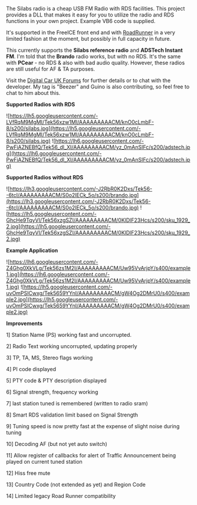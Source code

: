 The Silabs radio is a cheap USB FM Radio with RDS facilities. This project provides a DLL that makes it easy for you to utilize the radio and RDS functions in your own project. Example VB6 code is supplied.

It's supported in the FreeICE front end and with [RoadRunner](http://guino.home.insightbb.com/roadrunner.html) in a very limited fashion at the moment, but possibly in full capacity in future.

This currently supports the **Silabs reference radio** and **ADSTech Instant FM**. I'm told that the **Brando** radio works, but with no RDS. It's the same with **PCear** - no RDS & also with bad audio quality. However, these radios are still useful for AF & TA purposes.

Visit the [Digital Car UK Forums](http://www.digital-car.co.uk/forum/showthread.php?t=8867&page=14) for further details or to chat with the developer. My tag is "Beezer" and Guino is also contributing, so feel free to chat to him about this.

**Supported Radios with RDS**

![https://lh5.googleusercontent.com/-LVfRqM9MgMI/Tek56xzw1MI/AAAAAAAAACM/knO0cLmbF-8/s200/silabs.jpg](https://lh5.googleusercontent.com/-LVfRqM9MgMI/Tek56xzw1MI/AAAAAAAAACM/knO0cLmbF-8/s200/silabs.jpg)
![https://lh6.googleusercontent.com/-PwFiAZNEBfQ/Tek56_dl_XI/AAAAAAAAACM/yz_0mAnSIFc/s200/adstech.jpg](https://lh6.googleusercontent.com/-PwFiAZNEBfQ/Tek56_dl_XI/AAAAAAAAACM/yz_0mAnSIFc/s200/adstech.jpg)


**Supported Radios without RDS**

![https://lh3.googleusercontent.com/-J2RbR0K2Dxs/Tek56--6tcI/AAAAAAAAACM/S0o2IECk_5o/s200/brando.jpg](https://lh3.googleusercontent.com/-J2RbR0K2Dxs/Tek56--6tcI/AAAAAAAAACM/S0o2IECk_5o/s200/brando.jpg) ![https://lh5.googleusercontent.com/-GhcHe9TqyVI/Tek56xzgSZI/AAAAAAAAACM/0KlDlF23Hcs/s200/sku_1929_2.jpg](https://lh5.googleusercontent.com/-GhcHe9TqyVI/Tek56xzgSZI/AAAAAAAAACM/0KlDlF23Hcs/s200/sku_1929_2.jpg)

**Example Application**

![https://lh6.googleusercontent.com/-Z4Ghg0XkVLg/Tek56zs1M2I/AAAAAAAAACM/Uw95VvArjpY/s400/example1.jpg](https://lh6.googleusercontent.com/-Z4Ghg0XkVLg/Tek56zs1M2I/AAAAAAAAACM/Uw95VvArjpY/s400/example1.jpg)
![https://lh5.googleusercontent.com/-uvOmPSICwxg/Tek5659YYnI/AAAAAAAAACM/gW4Og2DMrU0/s400/example2.jpg](https://lh5.googleusercontent.com/-uvOmPSICwxg/Tek5659YYnI/AAAAAAAAACM/gW4Og2DMrU0/s400/example2.jpg)

**Improvements**

1] Station Name (PS) working fast and uncorrupted.

2] Radio Text working uncorrupted, updating properly

3] TP, TA, MS, Stereo flags working

4] PI code displayed

5] PTY code & PTY description displayed

6] Signal strength, frequency working

7] last station tuned is remembered (written to radio sram)

8] Smart RDS validation limit based on Signal Strength

9] Tuning speed is now pretty fast at the expense of slight noise during tuning

10] Decoding AF (but not yet auto switch)

11] Allow register of callbacks for alert of Traffic Announcement being played on current tuned station

12] Hiss free mute

13] Country Code (not extended as yet) and Region Code

14] Limited legacy Road Runner compatibility


